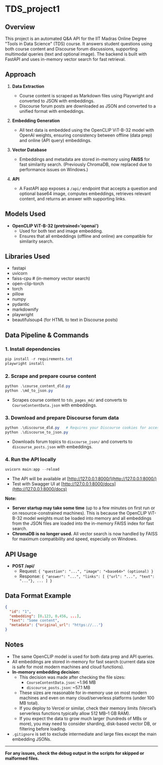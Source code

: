 # TDS_project1

## Overview

This project is an automated Q&A API for the IIT Madras Online Degree "Tools in Data Science" (TDS) course. It answers student questions using both course content and Discourse forum discussions, supporting multimodal queries (text and optional image). The backend is built with FastAPI and uses in-memory vector search for fast retrieval.

## Approach

1. **Data Extraction**
   - Course content is scraped as Markdown files using Playwright and converted to JSON with embeddings.
   - Discourse forum posts are downloaded as JSON and converted to a unified format with embeddings.

2. **Embedding Generation**
   - All text data is embedded using the OpenCLIP ViT-B-32 model with OpenAI weights, ensuring consistency between offline (data prep) and online (API query) embeddings.

3. **Vector Database**
   - Embeddings and metadata are stored in-memory using **FAISS** for fast similarity search. (Previously ChromaDB, now replaced due to performance issues on Windows.)

4. **API**
   - A FastAPI app exposes a `/api/` endpoint that accepts a question and optional base64 image, computes embeddings, retrieves relevant content, and returns an answer with supporting links.

## Models Used

- **OpenCLIP ViT-B-32 (pretrained='openai')**
  - Used for both text and image embedding.
  - Ensures that all embeddings (offline and online) are compatible for similarity search.

## Libraries Used

- fastapi
- uvicorn
- faiss-cpu  # (in-memory vector search)
- open-clip-torch
- torch
- pillow
- numpy
- pydantic
- markdownify
- playwright
- beautifulsoup4 (for HTML to text in Discourse posts)

## Data Pipeline & Commands

### 1. Install dependencies

```powershell
pip install -r requirements.txt
playwright install
```

### 2. Scrape and prepare course content

```powershell
python .\course_content_dld.py
python .\md_to_json.py
```

- Scrapes course content to `tds_pages_md/` and converts to `CourseContentData.json` with embeddings.

### 3. Download and prepare Discourse forum data

```powershell
python .\discourse_dld.py   # Requires your Discourse cookies for access
python .\discourse_to_json.py
```

- Downloads forum topics to `discourse_json/` and converts to `discourse_posts.json` with embeddings.

### 4. Run the API locally

```powershell
uvicorn main:app --reload
```

- The API will be available at [http://127.0.0.1:8000/](http://127.0.0.1:8000/)
- Test with Swagger UI at [http://127.0.0.1:8000/docs](http://127.0.0.1:8000/docs)

**Note:**

- **Server startup may take some time** (up to a few minutes on first run or on resource-constrained machines). This is because the OpenCLIP ViT-B-32 model weights must be loaded into memory and all embeddings from the JSON files are loaded into the in-memory FAISS index for fast search.
- **ChromaDB is no longer used.** All vector search is now handled by FAISS for maximum compatibility and speed, especially on Windows.

## API Usage

- **POST /api/**
  - Request: `{ "question": "...", "image": "<base64>" (optional) }`
  - Response: `{ "answer": "...", "links": [ {"url": "...", "text": "..."}, ... ] }`

## Data Format Example

```json
{
  "id": "1",
  "embedding": [0.123, 0.456, ...],
  "text": "Some content",
  "metadata": {"original_url": "https://..."}
}
```

## Notes

- The same OpenCLIP model is used for both data prep and API queries.
- All embeddings are stored in-memory for fast search (current data size is safe for most modern machines and cloud functions).
- **In-memory embedding decision:**
  - This decision was made after checking the file sizes:
    - `CourseContentData.json`: ~1.96 MB
    - `discourse_posts.json`: ~57.1 MB
  - These sizes are reasonable for in-memory use on most modern machines and even on many cloud/serverless platforms (under 100 MB total).
  - If you deploy to Vercel or similar, check their memory limits (Vercel’s serverless functions typically allow 512 MB–1 GB RAM).
  - If you expect the data to grow much larger (hundreds of MBs or more), you may need to consider sharding, disk-based vector DB, or filtering before loading.
- `.gitignore` is set to exclude intermediate and large files except the main embedding JSONs.

---

**For any issues, check the debug output in the scripts for skipped or malformed files.**
